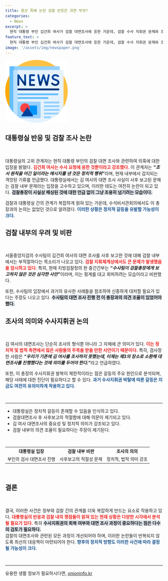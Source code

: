 ```yaml
---
title: 용산 특혜 논란 검찰 반응은 과연 무엇?
categories:
  - News
excerpt: >
  현직 대통령 부인 김건희 여사가 검찰 대면조사에 응한 가운데, 검찰 수사 지휘권 문제와 조사 절차에 대한 논란이 일고 있다. 대통령실은 제3의 장소에 대한 특혜 주장을 부인하며 간섭을 배제했지만, 검찰 내부에서는 심각한 우려가 제기되고 있다.
feature_text: >
  현직 대통령 부인 김건희 여사가 검찰 대면조사에 응한 가운데, 검찰 수사 지휘권 문제와 조사 절차에 대한 논란이 일고 있다. 대통령실은 제3의 장소에 대한 특혜 주장을 부인하며 간섭을 배제했지만, 검찰 내부에서는 심각한 우려가 제기되고 있다.
image: '/assets/img/newspaper.png'
---
```


<p><img src="/assets/img/newspaper.png" alt="kimp 속보" /></p>

<h2 data-ke-size="size26">대통령실 반응 및 검찰 조사 논란</h2>

<p data-ke-size="size16">&nbsp;</p>

<p>대통령실의 고위 관계자는 현직 대통령 부인의 검찰 대면 조사와 관련하여 의혹에 대한 입장을 밝혔다. <b><span style="color: #ee2323;">김건희 여사는 수사 요청에 응한 것뿐이라고 강조했다.</span></b> 이 관계자는 <strong><em>“조사 원칙을 어긴 일이라는 메시지를 낸 것은 정치적 행위”</em></strong>라며, 현재 내부에서 감지되는 격앙된 기류를 언급했다. 대통령실에서는 김 여사의 대면 조사 사실이 사후 보고된 문제는 검찰 내부 문제라는 입장을 고수하고 있으며, 이러한 태도는 여전히 논란이 되고 있다. <b><span style="background-color: #21538527;">검찰총장이 사실상 패싱된 것에 대한 언급 없이 그냥 조용히 넘기려는 모습이다.</span></b></p>

<p>검찰과 대통령실 간의 관계가 복잡하게 얽혀 있는 가운데, 수석비서관회의에서도 이 총장과의 논의는 없었던 것으로 알려졌다. <b><span style="color: #1a5490;">이러한 상황은 정치적 갈등을 유발할 가능성이 크다.</span></b> </p>

<h2 data-ke-size="size26">검찰 내부의 우려 및 비판</h2>

<p data-ke-size="size16">&nbsp;</p>

<p>서울중앙지검의 수사팀이 김건희 여사의 대면 조사를 사후 보고한 것에 대해 검찰 내부에서는 부적절하다는 목소리가 나오고 있다. <b><span style="color: #ee2323;">검찰 지휘체계상에서도 큰 문제가 발생했음을 암시하고 있다.</span></b> 특히, 현재 지방검찰청의 한 중간간부는 <strong><em>“수사팀이 검찰총장에게 보고하지 않은 것은 심각한 사안”</em></strong>이라며, 이는 핑계를 대고 회피하려는 모습이라고 비판했다. </p>

<p>또한, 수사팀의 입장에서 과거의 유사한 사례들을 참조하여 신중하게 대처할 필요가 있다는 주장도 나오고 있다. <b><span style="background-color: #21538527;">수사팀의 대면 조사 진행 전 이 총장과의 의견 조율이 있었어야 했다.</span></b> </p>

<h2 data-ke-size="size26">조사의 의미와 수사지휘권 논의</h2>

<p data-ke-size="size16">&nbsp;</p>

<p>김 여사의 대면조사는 단순히 조사의 형식뿐 아니라 그 자체에 큰 의미가 있다. <b><span style="color: #ee2323;">이는 정치적 및 법적 측면에서 많은 사람들의 주목을 받을 만한 사안이기 때문이다.</span></b> 특히, 검사장 한 사람은 <strong><em>“우리가 기존에 김 여사를 조사하지 못했는데, 이제는 제3의 장소로 소환해 대면조사를 진행했다는 것에 의미를 두어야 한다.”</em></strong>라고 언급하였다. </p>

<p>또한, 이 총장의 수사지휘권 발복이 제한적이라는 점은 갈등의 주요 원인으로 분석되며, 해당 사태에 대한 진단이 필요하다고 할 수 있다. <b><span style="color: #1a5490;">과거 수사지휘권 박탈에 따른 갈등은 지금도 여전히 유의미하게 작용하고 있다.</span></b> </p>

<p data-ke-size="size16">&nbsp;</p>

<hr>

<ul>
    <li>대통령실은 정치적 갈등이 존재할 수 있음을 인식하고 있다.</li>
    <li>검찰대면조사 후 사후보고의 적절함에 대해 의문이 제기되고 있다.</li>
    <li>김 여사 대면조사의 중요성 및 정치적 의미가 강조되고 있다.</li>
    <li>검찰 내부의 의견 조율이 필요하다는 주장이 제기된다.</li>
</ul>

<p data-ke-size="size16">&nbsp;</p>

<table style="width: 100%; border-collapse: collapse;">
    <tr>
        <td style="text-align: center; height: 17px;"><b>대통령실 입장</b></td>
        <td style="text-align: center; height: 17px;"><b>검찰 내부 비판</b></td>
        <td style="text-align: center; height: 17px;"><b>조사의 의의</b></td>
    </tr>
    <tr>
        <td style="text-align: center; height: 17px;">부인의 검사 대면조사 진행</td>
        <td style="text-align: center; height: 17px;">사후보고의 적절성 문제</td>
        <td style="text-align: center; height: 17px;">정치적, 법적 의미 강조</td>
    </tr>
</table>

<p data-ke-size="size16">&nbsp;</p> 

<h2 data-ke-size="size26">결론</h2>

<p data-ke-size="size16">&nbsp;</p>

<p>결국, 이러한 사건은 정부와 검찰 간의 관계를 더욱 복잡하게 만드는 요소로 작용하고 있다. <b><span style="color: #ee2323;">대통령실의 반응과 검찰 내의 쟁점들이 얽혀 있는 현재 상황은 다양한 시각에서 분석될 필요가 있다.</span></b> 특히 <b><span style="background-color: #21538527;">수사지휘권의 회복 여부와  대면 조사 과정이 중요하다는 점은 다수의 검토가 필요하다.</span></b><br />
검찰의 대면조사와 관련된 모든 과정이 개선되어야 하며, 이러한 논란들이 반복되지 않도록 최선의 대응책이 마련되어야 한다. <b><span style="color: #1a5490;">향후의 정치적 방향도 이러한 사건에 따라 결정될 가능성이 크다.</span></b> </p>

<p data-ke-size="size16">&nbsp;</p> 

<hr>
유용한 생활 정보가 필요하시다면, <a href="https://onioninfo.kr" rel="dofollow">onioninfo.kr</a>



